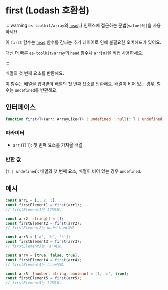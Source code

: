 # first (Lodash 호환성)

::: warning `es-toolkit/array`의 [`head`](../../array/head.md)나 인덱스에 접근하는 문법(`value[0]`)을 사용하세요

이 `first` 함수는 [`head`](../../array/head.md) 함수를 감싸는 추가 레이어로 인해 불필요한 오버헤드가 있어요.

대신 더 빠른 `es-toolkit/array`의 [`head`](../../array/head.md) 함수나 `arr[0]`을 직접 사용하세요.

:::

배열의 첫 번째 요소를 반환해요.

이 함수는 배열을 입력받아 배열의 첫 번째 요소를 반환해요. 배열이 비어 있는 경우, 함수는 `undefined`를 반환해요.

## 인터페이스

```typescript
function first<T>(arr: ArrayLike<T> | undefined | null): T | undefined;
```

### 파라미터

- `arr` (`T[]`): 첫 번째 요소를 가져올 배열.

### 반환 값

(`T | undefined`): 배열의 첫 번째 요소, 배열이 비어 있는 경우 `undefined`.

## 예시

```typescript
const arr1 = [1, 2, 3];
const firstElement1 = first(arr1);
// firstElement1은 1이에요.

const arr2: string[] = [];
const firstElement2 = first(arr2);
// firstElement2는 undefined예요.

const arr3 = ['a', 'b', 'c'];
const firstElement3 = first(arr3);
// firstElement3는 'a'예요.

const arr4 = [true, false, true];
const firstElement4 = first(arr4);
// firstElement4는 true에요.

const arr5: [number, string, boolean] = [1, 'a', true];
const firstElement5 = first(arr5);
// firstElement5는 1이에요.
```
